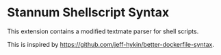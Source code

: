 # Stannum Shellscript Syntax

This extension contains a modified textmate parser for shell scripts.

This is inspired by https://github.com/jeff-hykin/better-dockerfile-syntax.
